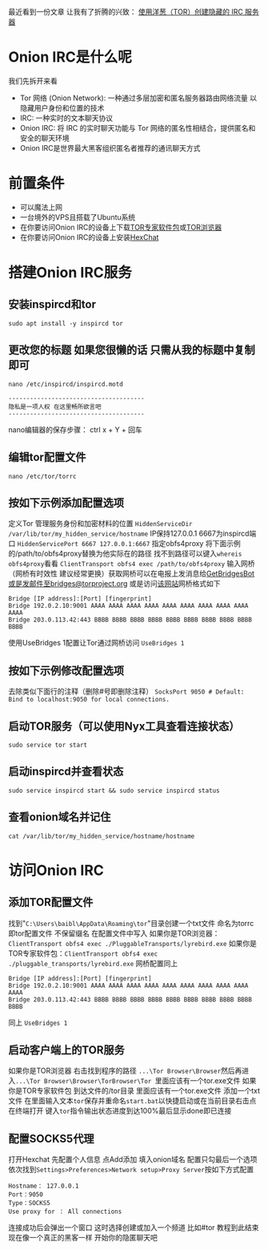 最近看到一份文章 让我有了折腾的兴致：
[使用洋葱（TOR）创建隐藏的 IRC 服务器](https://infosecwriteups.com/create-a-hidden-irc-server-with-the-onion-router-tor-c839e3a81d78)
# Onion IRC是什么呢 
我们先拆开来看 
- Tor 网络 (Onion Network): 一种通过多层加密和匿名服务器路由网络流量 以隐藏用户身份和位置的技术
- IRC: 一种实时的文本聊天协议
- Onion IRC: 将 IRC 的实时聊天功能与 Tor 网络的匿名性相结合，提供匿名和安全的聊天环境 
- Onion IRC是世界最大黑客组织匿名者推荐的通讯聊天方式
# 前置条件
- 可以魔法上网
- 一台境外的VPS且搭载了Ubuntu系统
- 在你要访问Onion IRC的设备上下载[TOR专家软件包](https://www.torproject.org/zh-CN/download/tor/)或[TOR浏览器](https://www.torproject.org/zh-CN/download/)
- 在你要访问Onion IRC的设备上安装[HexChat](https://hexchat.github.io/)
# 搭建Onion IRC服务
## 安装inspircd和tor
`sudo apt install -y inspircd tor`
## 更改您的标题 如果您很懒的话 只需从我的标题中复制即可
`nano /etc/inspircd/inspircd.motd`
```
--------------------------------------
隐私是一项人权 在这里畅所欲言吧
--------------------------------------
```
nano编辑器的保存步骤： ctrl x + Y + 回车
## 编辑tor配置文件
`nano /etc/tor/torrc`
## 按如下示例添加配置选项
定义Tor 管理服务身份和加密材料的位置
`HiddenServiceDir /var/lib/tor/my_hidden_service/hostname`
IP保持127.0.0.1 6667为inspircd端口
`HiddenServicePort 6667 127.0.0.1:6667`
指定obfs4proxy 将下面示例的/path/to/obfs4proxy替换为他实际在的路径 找不到路径可以键入`whereis obfs4proxy`看看
`ClientTransport obfs4 exec /path/to/obfs4proxy`
输入网桥 （网桥有时效性 建议经常更换）获取网桥可以在电报上发消息给[GetBridgesBot](https://t.me/GetBridgesBot) 或是发邮件至bridges@torproject.org 或是访问[该网站](https://bridges.torproject.org/)网桥格式如下
```
Bridge [IP address]:[Port] [fingerprint]
Bridge 192.0.2.10:9001 AAAA AAAA AAAA AAAA AAAA AAAA AAAA AAAA AAAA AAAA
Bridge 203.0.113.42:443 BBBB BBBB BBBB BBBB BBBB BBBB BBBB BBBB BBBB BBBB
```
使用UseBridges 1配置让Tor通过网桥访问
`UseBridges 1`
## 按如下示例修改配置选项
去除类似下面行的注释（删除#号即删除注释）
`SocksPort 9050 # Default: Bind to localhost:9050 for local connections.
`
## 启动TOR服务（可以使用Nyx工具查看连接状态）
`sudo service tor start`
## 启动inspircd并查看状态
`sudo service inspircd start && sudo service inspircd status`
## 查看onion域名并记住
`cat /var/lib/tor/my_hidden_service/hostname/hostname`
# 访问Onion IRC
## 添加TOR配置文件
找到"`C:\Users\baibl\AppData\Roaming\tor`"目录创建一个txt文件 命名为torrc 即tor配置文件 不保留缀名
在配置文件中写入
如果你是TOR浏览器：`ClientTransport obfs4 exec ./PluggableTransports/lyrebird.exe`
如果你是TOR专家软件包：`ClientTransport obfs4 exec ./pluggable_transports/lyrebird.exe`
网桥配置同上
```
Bridge [IP address]:[Port] [fingerprint]
Bridge 192.0.2.10:9001 AAAA AAAA AAAA AAAA AAAA AAAA AAAA AAAA AAAA AAAA
Bridge 203.0.113.42:443 BBBB BBBB BBBB BBBB BBBB BBBB BBBB BBBB BBBB BBBB
```
同上
`UseBridges 1`
## 启动客户端上的TOR服务
如果你是TOR浏览器 右击找到程序的路径 `...\Tor Browser\Browser`然后再进入`...\Tor Browser\Browser\TorBrowser\Tor `里面应该有一个tor.exe文件
如果你是TOR专家软件包 到达文件的/tor目录 里面应该有一个tor.exe文件
添加一个txt文件 在里面输入文本`tor`保存并重命名`start.bat`以快捷启动或在当前目录右击点在终端打开 键入`tor`指令输出状态进度到达100%最后显示done即已连接
## 配置SOCKS5代理
打开Hexchat
先配置个人信息
点Add添加 填入onion域名 配置只勾最后一个选项
依次找到`Settings>Preferences>Network setup>Proxy Server`按如下方式配置
```
Hostname： 127.0.0.1
Port：9050
Type：SOCKS5
Use proxy for ： All connections
```
连接成功后会弹出一个窗口 这时选择创建或加入一个频道 比如#tor
教程到此结束 现在像一个真正的黑客一样 开始你的隐匿聊天吧












